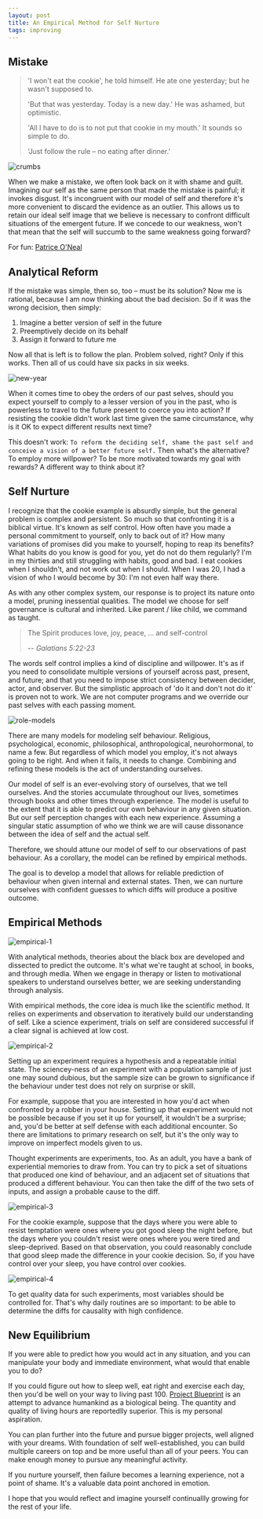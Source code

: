 ```yaml
---
layout: post
title: An Empirical Method for Self Nurture
tags: improving
---
```


## Mistake

> 'I won't eat the cookie', he told himself. He ate one yesterday; but he wasn't supposed to. 
>
> 'But that was yesterday. Today is a new day.' He was ashamed, but optimistic. 
>
> 'All I have to do is to not put that cookie in my mouth.' It sounds so simple to do. 
>
> 'Just follow the rule – no eating after dinner.'
>

![crumbs](https://upload.wikimedia.org/wikipedia/commons/d/d0/Chocolate-chip-cookie-crumbs-on-plate.png)

When we make a mistake, we often look back on it with shame and guilt. Imagining our self as the same person that made the mistake is painful; it invokes disgust. It's incongruent with our model of self and therefore it's more convenient to discard the evidence as an outlier. This allows us to retain our ideal self image that we believe is necessary to confront difficult situations of the emergent future. If we concede to our weakness, won't that mean that the self will succumb to the same weakness going forward?

For fun: [Patrice O'Neal](https://www.youtube.com/shorts/2wkDm3VMbuU)

## Analytical Reform

If the mistake was simple, then so, too – must be its solution? Now me is rational, because I am now thinking about the bad decision. So if it was the wrong decision, then simply: 

1. Imagine a better version of self in the future 
2. Preemptively decide on its behalf
3. Assign it forward to future me 

Now all that is left is to follow the plan. Problem solved, right? Only if this works. Then all of us could have six packs in six weeks.

![new-year](/assets/self-nurture/new-year.jpg)

When it comes time to obey the orders of our past selves, should you expect yourself to comply to a lesser version of you in the past, who is powerless to travel to the future present to coerce you into action? If resisting the cookie didn't work last time given the same circumstance, why is it OK to expect different results next time?

This doesn't work: 
`To reform the deciding self, shame the past self and conceive a vision of a better future self.` Then what's the alternative? To employ more willpower? To be more motivated towards my goal with rewards? A different way to think about it?

## Self Nurture

I recognize that the cookie example is absurdly simple, but the general problem is complex and persistent. So much so that confronting it is a biblical virtue. It's known as self control. How often have you made a personal commitment to yourself, only to back out of it? How many variations of promises did you make to yourself, hoping to reap its benefits? What habits do you know is good for you, yet do not do them regularly? I'm in my thirties and still struggling with habits, good and bad. I eat cookies when I shouldn't, and not work out when I should. When I was 20, I had a vision of who I would become by 30: I'm not even half way there. 

As with any other complex system, our response is to project its nature onto a model, pruning inessential qualities. The model we choose for self governance is cultural and inherited. Like parent / like child, we command as taught. 

> The Spirit produces love, joy, peace, ... and self-control
>
> -- _Galatians 5:22-23_

The words self control implies a kind of discipline and willpower. It's as if you need to consolidate multiple versions of yourself across past, present, and future; and that you need to impose strict consistency between decider, actor, and observer. But the simplistic approach of 'do it and don't not do it' is proven not to work. We are not computer programs and we override our past selves with each passing moment.

![role-models](/assets/self-nurture/role-models.png)

There are many models for modeling self behaviour. Religious, psychological, economic, philosophical, anthropological, neurohormonal, to name a few. But regardless of which model you employ, it's not always going to be right. And when it fails, it needs to change. Combining and refining these models is the act of understanding ourselves. 

Our model of self is an ever-evolving story of ourselves, that we tell ourselves. And the stories accumulate throughout our lives, sometimes through books and other times through experience. The model is useful to the extent that it is able to predict our own behaviour in any given situation. But our self perception changes with each new experience. Assuming a singular static assumption of who we think we are will cause dissonance between the idea of self and the actual self. 

Therefore, we should attune our model of self to our observations of past behaviour. As a corollary, the model can be refined by empirical methods.

The goal is to develop a model that allows for reliable prediction of behaviour when given internal and external states. Then, we can nurture ourselves with confident guesses to which diffs will produce a positive outcome. 

## Empirical Methods

![empirical-1](/assets/self-nurture/empirical-1.png)

With analytical methods, theories about the black box are developed and dissected to predict the outcome. It's what we're taught at school, in books, and through media. When we engage in therapy or listen to motivational speakers to understand ourselves better, we are seeking understanding through analysis.

With empirical methods, the core idea is much like the scientific method. It relies on experiments and observation to iteratively build our understanding of self. Like a science experiment, trials on self are considered successful if a clear signal is achieved at low cost. 

![empirical-2](/assets/self-nurture/empirical-2.png)

Setting up an experiment requires a hypothesis and a repeatable initial state. The sciencey-ness of an experiment with a population sample of just one may sound dubious, but the sample size can be grown to significance if the behaviour under test does not rely on surprise or skill.

For example, suppose that you are interested in how you'd act when confronted by a robber in your house. Setting up that experiment would not be possible because if you set it up for yourself, it wouldn't be a surprise; and, you'd be better at self defense with each additional encounter. So there are limitations to primary research on self, but it's the only way to improve on imperfect models given to us. 

Thought experiments are experiments, too. As an adult, you have a bank of experiential memories to draw from. You can try to pick a set of situations that produced one kind of behaviour, and an adjacent set of situations that produced a different behaviour. You can then take the diff of the two sets of inputs, and assign a probable cause to the diff. 


![empirical-3](/assets/self-nurture/empirical-3.png)

For the cookie example, suppose that the days where you were able to resist temptation were ones where you got good sleep the night before, but the days where you couldn't resist were ones where you were tired and sleep-deprived. Based on that observation, you could reasonably conclude that good sleep made the difference in your cookie decision. So, if you have control over your sleep, you have control over cookies.

![empirical-4](/assets/self-nurture/empirical-4.png)

To get quality data for such experiments, most variables should be controlled for. That's why daily routines are so important: to be able to determine the diffs for causality with high confidence.

## New Equilibrium

If you were able to predict how you would act in any situation, and you can manipulate your body and immediate environment, what would that enable you to do?

If you could figure out how to sleep well, eat right and exercise each day, then you'd be well on your way to living past 100. [Project Blueprint](https://blueprint.bryanjohnson.co/) is an attempt to advance humankind as a biological being. The quantity and quality of living hours are reportedlly superior. This is my personal aspiration.

You can plan further into the future and pursue bigger projects, well aligned with your dreams. With foundation of self well-established, you can build multiple careers on top and be more useful than all of your peers. You can make enough money to pursue any meaningful activity.

If you nurture yourself, then failure becomes a learning experience, not a point of shame. It's a valuable data point anchored in emotion. 

I hope that you would reflect and imagine yourself continuallly growing for the rest of your life.